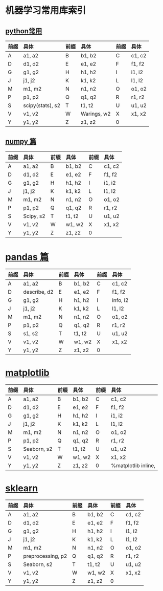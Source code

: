 # 机器学习常用库索引

## [python常用](/机器学习常用库/00%20python.ipynb)
|前缀|具体|前缀|具体|前缀|具体|
|:-|:---|:-|:---|:-|:---|
|A|a1, a2|B|b1, b2|C|c1, c2|
|D|d1, d2|E|e1, e2|F|f1, f2|
|G|g1, g2|H|h1, h2|I|i1, i2|
|J|j1, j2|K|k1, k2|L|l1, l2|
|M|m1, m2|N|n1, n2|O|o1, o2|
|P|p1, p2|Q|q1, q2|R|r1, r2|
|S|scipy(stats), s2|T|t1, t2|U|u1, u2|
|V|v1, v2|W|Warings, w2|X|x1, x2|
|Y|y1, y2|Z|z1, z2|0|||

## [numpy 篇](/机器学习常用库/01%20numpy篇.ipynb)

|前缀|具体|前缀|具体|前缀|具体|
|:-|:---|:-|:---|:-|:---|
|A|a1, a2|B|b1, b2|C|c1, c2|
|D|d1, d2|E|e1, e2|F|f1, f2|
|G|g1, g2|H|h1, h2|I|i1, i2|
|J|j1, j2|K|k1, k2|L|l1, l2|
|M|m1, m2|N|n1, n2|O|o1, o2|
|P|p1, p2|Q|q1, q2|R|r1, r2|
|S|Scipy, s2|T|t1, t2|U|u1, u2|
|V|v1, v2|W|w1, w2|X|x1, x2|
|Y|y1, y2|Z|z1, z2|0||

# [pandas 篇](/机器学习常用库/02%20pandas篇.ipynb)
|前缀|具体|前缀|具体|前缀|具体|
|:-|:---|:-|:---|:-|:---|
|A|a1, a2|B|b1, b2|C|c1, c2|
|D|describe, d2|E|e1, e2|F|f1, f2|
|G|g1, g2|H|h1, h2|I|info, i2|
|J|j1, j2|K|k1, k2|L|l1, l2|
|M|m1, m2|N|n1, n2|O|o1, o2|
|P|p1, p2|Q|q1, q2|R|r1, r2|
|S|s1, s2|T|t1, t2|U|u1, u2|
|V|v1, v2|W|w1, w2|X|x1, x2|
|Y|y1, y2|Z|z1, z2|0||

# [matplotlib](/机器学习常用库/03%20matplotlib篇.ipynb)
|前缀|具体|前缀|具体|前缀|具体|
|:-|:---|:-|:---|:-|:---|
|A|a1, a2|B|b1, b2|C|c1, c2|
|D|d1, d2|E|e1, e2|F|f1, f2|
|G|g1, g2|H|h1, h2|I|i1, i2|
|J|j1, j2|K|k1, k2|L|l1, l2|
|M|m1, m2|N|n1, n2|O|o1, o2|
|P|p1, p2|Q|q1, q2|R|r1, r2|
|S|Seaborn, s2|T|t1, t2|U|u1, u2|
|V|v1, v2|W|w1, w2|X|x1, x2|
|Y|y1, y2|Z|z1, z2|0|%matplotlib inline, |

# [sklearn](/机器学习常用库/04%20sklearn篇.ipynb)
|前缀|具体|前缀|具体|前缀|具体|
|:-|:---|:-|:---|:-|:---|
|A|a1, a2|B|b1, b2|C|c1, c2|
|D|d1, d2|E|e1, e2|F|f1, f2|
|G|g1, g2|H|h1, h2|I|i1, i2|
|J|j1, j2|K|k1, k2|L|l1, l2|
|M|m1, m2|N|n1, n2|O|o1, o2|
|P|preprocessing, p2|Q|q1, q2|R|r1, r2|
|S|Seaborn, s2|T|t1, t2|U|u1, u2|
|V|v1, v2|W|w1, w2|X|x1, x2|
|Y|y1, y2|Z|z1, z2|0||


